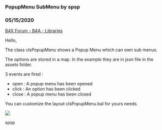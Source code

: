 ### PopupMenu SubMenu by spsp
### 05/15/2020
[B4X Forum - B4A - Libraries](https://www.b4x.com/android/forum/threads/117812/)

Hello,  
  
The class clsPopupMenu shows a Popup Menu which can own sub menus.  
  
The options are stored in a map. In the example they are in json file in the assets folder.  
  
3 events are fired :  
  
- open : A popup menu has been opened  
- click : An option has been clicked  
- close : A popup menu has been closed  
  
You can customize the layout clsPopupMenu.bal for yours needs.  
  
![](https://www.b4x.com/android/forum/attachments/94104)  
  
  
spsp